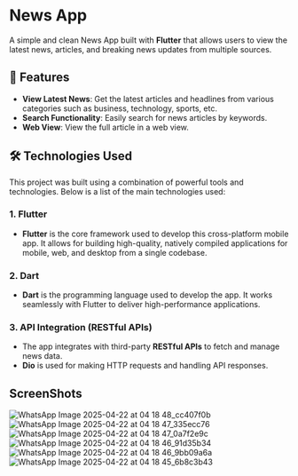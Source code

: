 # News App

A simple and clean News App built with **Flutter** that allows users to view the latest news, articles, and breaking news updates from multiple sources.

## 📱 Features

- **View Latest News**: Get the latest articles and headlines from various categories such as business, technology, sports, etc.
- **Search Functionality**: Easily search for news articles by keywords.
- **Web View**: View the full article in a web view.

## 🛠️ Technologies Used

This project was built using a combination of powerful tools and technologies. Below is a list of the main technologies used:

### 1. **Flutter**
- **Flutter** is the core framework used to develop this cross-platform mobile app. It allows for building high-quality, natively compiled applications for mobile, web, and desktop from a single codebase.

### 2. **Dart**
- **Dart** is the programming language used to develop the app. It works seamlessly with Flutter to deliver high-performance applications.

### 3. **API Integration (RESTful APIs)**
- The app integrates with third-party **RESTful APIs** to fetch and manage news data.
- **Dio** is used for making HTTP requests and handling API responses.

## ScreenShots

![WhatsApp Image 2025-04-22 at 04 18 48_cc407f0b](https://github.com/user-attachments/assets/5867dfe0-7c7f-49e0-9b6b-db43afbaeb65)
![WhatsApp Image 2025-04-22 at 04 18 47_335ecc76](https://github.com/user-attachments/assets/25003b2c-e2a3-475e-b235-a227002643ce)
![WhatsApp Image 2025-04-22 at 04 18 47_0a7f2e9c](https://github.com/user-attachments/assets/c8b3d27a-2603-417d-880b-f03e938b3364)
![WhatsApp Image 2025-04-22 at 04 18 46_91d35b34](https://github.com/user-attachments/assets/617cc8bc-bd93-41e3-852c-6a173b22fa6a)
![WhatsApp Image 2025-04-22 at 04 18 46_9bb09a6a](https://github.com/user-attachments/assets/15cc0b50-dd00-4683-bc08-ccd1da7bd3e6)
![WhatsApp Image 2025-04-22 at 04 18 45_6b8c3b43](https://github.com/user-attachments/assets/bc835573-9e5c-40c7-b356-96d984262ddd)

